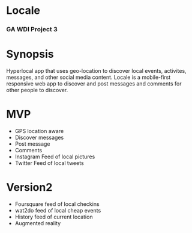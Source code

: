 # Locale
### GA WDI Project 3

Synopsis
===
Hyperlocal app that uses geo-location to discover local events, activites, messages, and other social media content.  Locale is a mobile-first responsive web app to discover and post messages and comments for other people to discover.

MVP
===
* GPS location aware
* Discover messages
* Post message
* Comments
* Instagram Feed of local pictures
* Twitter Feed of local tweets


Version2
===
* Foursquare feed of local checkins
* wat2do feed of local cheap events
* History feed of current location
* Augmented reality

